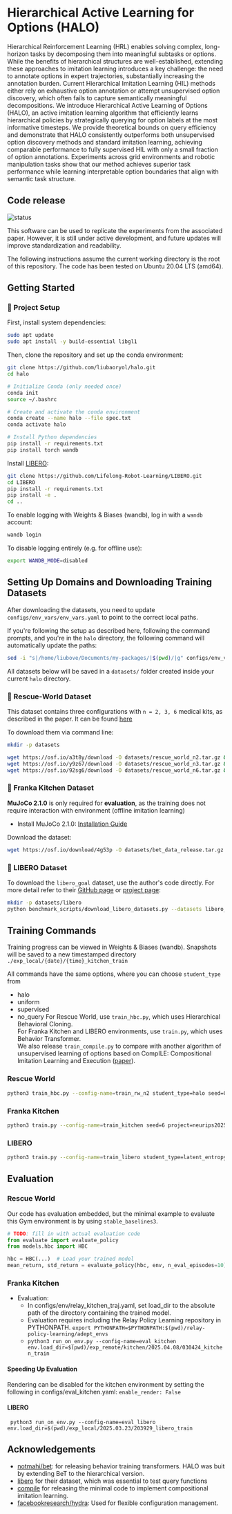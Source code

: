 # Hierarchical Active Learning for Options (HALO) 
Hierarchical Reinforcement Learning (HRL) enables solving complex, long-horizon tasks by decomposing them into meaningful subtasks or options.  While the benefits of hierarchical structures are well-established, extending these approaches to imitation learning introduces a key challenge: the need to annotate options in expert trajectories, substantially increasing the annotation burden. Current Hierarchical Imitation Learning (HIL) methods either rely on exhaustive option annotation or attempt unsupervised option discovery, which often fails to capture semantically meaningful decompositions. We introduce Hierarchical Active Learning of Options (HALO), an active imitation learning algorithm that efficiently learns hierarchical policies by strategically querying for option labels at the most informative timesteps. We provide theoretical bounds on query efficiency and demonstrate that HALO consistently outperforms both unsupervised option discovery methods and standard imitation learning, achieving comparable performance to fully supervised HIL with only a small fraction of option annotations. Experiments across grid environments and robotic manipulation tasks show that our method achieves superior task performance while learning interpretable option boundaries that align with semantic task structure.

## Code release
![status](https://img.shields.io/badge/status-beta-yellow)

This software can be used to replicate the experiments from the associated paper. However, it is still under active development, and future updates will improve standardization and readability.

The following instructions assume the current working directory is the root of this repository. The code has been tested on Ubuntu 20.04 LTS (amd64).

## Getting Started

### 🔧 Project Setup

First, install system dependencies:

```bash
sudo apt update
sudo apt install -y build-essential libgl1
```
Then, clone the repository and set up the conda environment:
```bash
git clone https://github.com/liubaoryol/halo.git
cd halo

# Initialize Conda (only needed once)
conda init
source ~/.bashrc

# Create and activate the conda environment
conda create --name halo --file spec.txt
conda activate halo

# Install Python dependencies
pip install -r requirements.txt
pip install torch wandb
```

Install [LIBERO](https://github.com/Lifelong-Robot-Learning/LIBERO.git):

```bash
git clone https://github.com/Lifelong-Robot-Learning/LIBERO.git
cd LIBERO
pip install -r requirements.txt
pip install -e .
cd ..
```

To enable logging with Weights & Biases (wandb), log in with a `wandb` account:
```bash
wandb login
```
To disable logging entirely (e.g. for offline use):
```bash
export WANDB_MODE=disabled
```

## Setting Up Domains and Downloading Training Datasets

After downloading the datasets, you need to update `configs/env_vars/env_vars.yaml` to point to the correct local paths.

If you're following the setup as described here, following the command prompts, and you're in the `halo` directory, the following command will automatically update the paths:

```bash
sed -i "s|/home/liubove/Documents/my-packages/|$(pwd)/|g" configs/env_vars/env_vars.yaml
```

All datasets below will be saved in a `datasets/` folder created inside your current `halo` directory.


### 🧭 Rescue-World Dataset

This dataset contains three configurations with `n = 2, 3, 6` medical kits, as described in the paper. It can be found [here](https://osf.io/54xah/files/osfstorage)

To download them via command line:

```bash
mkdir -p datasets

wget https://osf.io/a3t8y/download -O datasets/rescue_world_n2.tar.gz && tar -xzvf datasets/rescue_world_n2.tar.gz -C datasets
wget https://osf.io/y9z67/download -O datasets/rescue_world_n3.tar.gz && tar -xzvf datasets/rescue_world_n3.tar.gz -C datasets
wget https://osf.io/92sg6/download -O datasets/rescue_world_n6.tar.gz && tar -xzvf datasets/rescue_world_n6.tar.gz -C datasets
```


### 🤖 Franka Kitchen Dataset

**MuJoCo 2.1.0** is only required for **evaluation**, as the training does not require interaction with environment (offline imitation learning)

- Install MuJoCo 2.1.0: [Installation Guide](https://github.com/openai/mujoco-py#install-mujoco)

Download the dataset:

```bash
wget https://osf.io/download/4g53p -O datasets/bet_data_release.tar.gz && tar -xzvf datasets/bet_data_release.tar.gz -C datasets
```



### 🧩 LIBERO Dataset

To download the `libero_goal` dataset, use the author's code directly. For more detail refer to their 
[GitHub page](https://github.com/Lifelong-Robot-Learning/LIBERO) or [project page](https://libero-project.github.io/datasets):

```bash
mkdir -p datasets/libero
python benchmark_scripts/download_libero_datasets.py --datasets libero_goal --save_dir datasets/libero
```

## Training Commands

Training progress can be viewed in Weights & Biases (wandb).  Snapshots will be saved to a new timestamped directory `./exp_local/{date}/{time}_kitchen_train`

All commands have the same options, where you can choose `student_type` from 
- halo
- uniform
- supervised
- no_query
For Rescue World, use `train_hbc.py`, which uses Hierarchical Behavioral Cloning.  
For Franka Kitchen and LIBERO environments, use `train.py`, which uses Behavior Transformer.  
We also release `train_compile.py` to compare with another algorithm of unsupervised learning of options based on CompILE: Compositional Imitation Learning and Execution ([paper](https://arxiv.org/abs/1812.01483)).


### Rescue World

```bash
python3 train_hbc.py --config-name=train_rw_n2 student_type=halo seed=0 query_percentage_budget=0.3
```

### Franka Kitchen

```bash
python3 train.py --config-name=train_kitchen seed=6 project=neurips2025_kitchen student_type=latent_entropy_based query_percentage_budget=0.2
```

### LIBERO
```bash
python3 train.py --config-name=train_libero student_type=latent_entropy_based seed=0 project=exp1
```

## Evaluation

### Rescue World

Our code has evaluation embedded, but the minimal example to evaluate this Gym environment is by using `stable_baselines3`.

```python
# TODO: fill in with actual evaluation code
from evaluate import evaluate_policy
from models.hbc import HBC

hbc = HBC(...)  # Load your trained model
mean_return, std_return = evaluate_policy(hbc, env, n_eval_episodes=10)
```
### Franka Kitchen
- Evaluation:
   - In configs/env/relay_kitchen_traj.yaml, set load_dir to the absolute path of the directory containing the trained model.
   - Evaluation requires including the Relay Policy Learning repository in PYTHONPATH. `export PYTHONPATH=$PYTHONPATH:$(pwd)/relay-policy-learning/adept_envs`
   - `python3 run_on_env.py --config-name=eval_kitchen env.load_dir=$(pwd)/exp_remote/kitchen/2025.04.08/030424_kitchen_train`

#### Speeding Up Evaluation
Rendering can be disabled for the kitchen environment by setting the following in configs/eval_kitchen.yaml: `enable_render: False`

#### LIBERO
` python3 run_on_env.py --config-name=eval_libero env.load_dir=$(pwd)/exp_local/2025.03.23/203929_libero_train`


## Acknowledgements

- [notmahi/bet](https://github.com/notmahi/bet): for releasing behavior training transformers. HALO was buit by extending BeT to the hierarchical version.
- [libero](https://github.com/Lifelong-Robot-Learning/LIBERO) for their dataset, which was essential to test query functions
- [compile](https://arxiv.org/abs/1812.01483) for releasing the minimal code to implement compositional imitation learning.
- [facebookresearch/hydra](https://github.com/facebookresearch/hydra): Used for flexible configuration management.

